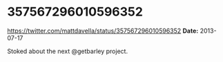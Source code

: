# 357567296010596352
https://twitter.com/mattdavella/status/357567296010596352
**Date:** 2013-07-17

Stoked about the next @getbarley project.
